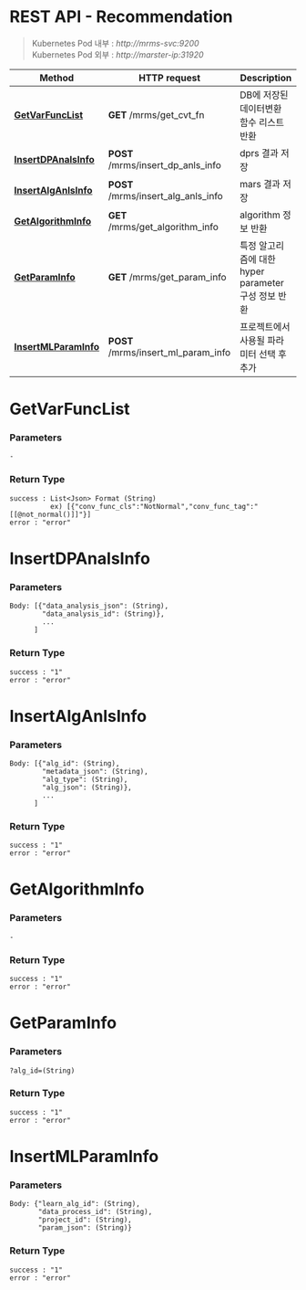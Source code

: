 # REST API - Recommendation

> Kubernetes Pod 내부 : *http://mrms-svc:9200* </br>
> Kubernetes Pod 외부 : *http://marster-ip:31920*


|Method|HTTP request|Description|
|------|------------|-----------|
|[**GetVarFuncList**](Recommendation.md#GetVarFuncList) | **GET** /mrms/get_cvt_fn |DB에 저장된 데이터변환 함수 리스트 반환|
|[**InsertDPAnalsInfo**](Recommendation.md#InsertDPAnalsInfo) | **POST** /mrms/insert_dp_anls_info |dprs 결과 저장|
|[**InsertAlgAnlsInfo**](Recommendation.md#InsertAlgAnlsInfo) | **POST** /mrms/insert_alg_anls_info |mars 결과 저장|
|[**GetAlgorithmInfo**](Recommendation.md#GetAlgorithmInfo) | **GET** /mrms/get_algorithm_info |algorithm 정보 반환|
|[**GetParamInfo**](Recommendation.md#GetParamInfo) | **GET** /mrms/get_param_info |특정 알고리즘에 대한 hyper parameter 구성 정보 반환|
|[**InsertMLParamInfo**](Recommendation.md#InsertMLParamInfo) | **POST** /mrms/insert_ml_param_info |프로젝트에서 사용될 파라미터 선택 후 추가|


<a name="GetVarFuncList"></a>
# **GetVarFuncList**

### Parameters
```
-
```

### Return Type
```
success : List<Json> Format (String)
          ex) [{"conv_func_cls":"NotNormal","conv_func_tag":"[[@not_normal()]]"}]
error : "error"
```

<a name="InsertDPAnalsInfo"></a>
# **InsertDPAnalsInfo**

### Parameters
```
Body: [{"data_analysis_json": (String),
        "data_analysis_id": (String)},
        ...
      ]
```

### Return Type
```
success : "1"
error : "error"
```

<a name="InsertAlgAnlsInfo"></a>
# **InsertAlgAnlsInfo**

### Parameters
```
Body: [{"alg_id": (String),
        "metadata_json": (String),
        "alg_type": (String),
        "alg_json": (String)},
        ...
      ]
```

### Return Type
```
success : "1"
error : "error"
```

<a name="GetAlgorithmInfo"></a>
# **GetAlgorithmInfo**

### Parameters
```
-
```

### Return Type
```
success : "1"
error : "error"
```

<a name="GetParamInfo"></a>
# **GetParamInfo**

### Parameters
```
?alg_id=(String)
```

### Return Type
```
success : "1"
error : "error"
```

<a name="InsertMLParamInfo"></a>
# **InsertMLParamInfo**

### Parameters
```
Body: {"learn_alg_id": (String),
       "data_process_id": (String),
       "project_id": (String),
       "param_json": (String)}
```

### Return Type
```
success : "1"
error : "error"
```